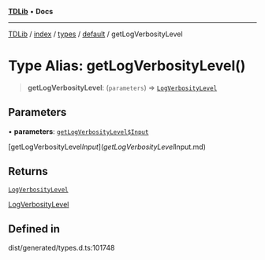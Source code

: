 [**TDLib**](../../../../../../README.md) • **Docs**

***

[TDLib](../../../../../../modules.md) / [index](../../../../../README.md) / [types](../../../README.md) / [default](../README.md) / getLogVerbosityLevel

# Type Alias: getLogVerbosityLevel()

> **getLogVerbosityLevel**: (`parameters`) => [`LogVerbosityLevel`](LogVerbosityLevel.md)

## Parameters

• **parameters**: [`getLogVerbosityLevel$Input`](getLogVerbosityLevel$Input.md)

[getLogVerbosityLevel$Input](getLogVerbosityLevel$Input.md)

## Returns

[`LogVerbosityLevel`](LogVerbosityLevel.md)

[LogVerbosityLevel](LogVerbosityLevel.md)

## Defined in

dist/generated/types.d.ts:101748
